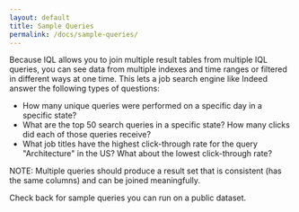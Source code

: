 ```yaml
---
layout: default
title: Sample Queries
permalink: /docs/sample-queries/
---
```


Because IQL allows you to join multiple result tables from multiple IQL queries, you can see data from multiple indexes and time ranges or filtered in different ways at one time. This lets a job search engine like Indeed answer the following types of questions:

- How many unique queries were performed on a specific day in a specific state?
- What are the top 50 search queries in a specific state? How many clicks did each of those queries receive?
- What job titles have the highest click-through rate for the query "Architecture" in the US? What about the lowest click-through rate?

NOTE: Multiple queries should produce a result set that is consistent (has the same columns) and can be joined meaningfully.

Check back for sample queries you can run on a public dataset.

